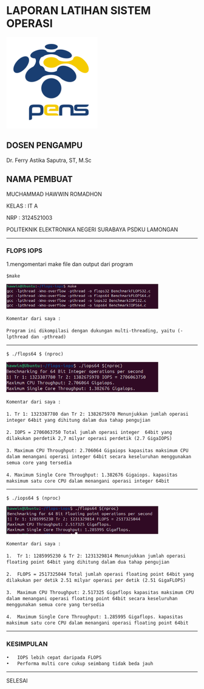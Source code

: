 # LAPORAN LATIHAN SISTEM OPERASI

<img src="pngegg.png" width="240">


## DOSEN PENGAMPU
Dr. Ferry Astika Saputra, ST, M.Sc

## NAMA PEMBUAT
MUCHAMMAD HAWWIN ROMADHON

KELAS : IT A

NRP : 3124521003

POLITEKNIK ELEKTRONIKA NEGERI SURABAYA PSDKU LAMONGAN

---

### FLOPS IOPS

1.mengomentari make file dan output dari program

    $make
  	
  <img src="flopsiops1.PNG" width="400">

    Komentar dari saya :
   
    Program ini dikompilasi dengan dukungan multi-threading, yaitu (-lpthread dan -pthread)

---
    
    $ ./flops64 $ (nproc)

  <img src="flopsiops2.PNG" width="400">

    Komentar dari saya : 

    1. Tr 1: 1323387780 dan Tr 2: 1382675970 Menunjukkan jumlah operasi integer 64bit yang dihitung dalam dua tahap pengujian

    2. IOPS = 2706063750 Total jumlah operasi integer  64bit yang dilakukan perdetik 2,7 milyar operasi perdetik (2.7 GigaIOPS)

    3. Maximum CPU Throughput: 2.706064 Gigaiops kapasitas maksimum CPU dalam menangani operasi integer 64bit secara keseluruhan menggunakan semua core yang tersedia

    4. Maximum Single Core Throughput: 1.382676 Gigaiops. kapasitas maksimum satu core CPU dalam menangani operasi integer 64bit

---

    $ ./iops64 $ (nproc)

   <img src="flopsiops3.PNG" width="400">

    Komentar dari saya :

    1.	Tr 1: 1285995230 & Tr 2: 1231329814 Menunjukkan jumlah operasi floating point 64bit yang dihitung dalam dua tahap pengujian

    2.	FLOPS = 2517325044 Total jumlah operasi floating point 64bit yang dilakukan per detik 2.51 milyar operasi per detik (2.51 GigaFLOPS)

    3.	Maximum CPU Throughput: 2.517325 Gigaflops kapasitas maksimum CPU dalam menangani operasi floating point 64bit secara keseluruhan menggunakan semua core yang tersedia

    4.	Maximum Single Core Throughput: 1.285995 Gigaflops. kapasitas maksimum satu core CPU dalam menangani operasi floating point 64bit

---

### KESIMPULAN

    •	IOPS lebih cepat daripada FLOPS
    •	Performa multi core cukup seimbang tidak beda jauh

---

SELESAI

